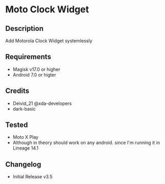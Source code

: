 # Moto Clock Widget

## Description
Add Motorola Clock Widget systemlessly

## Requirements
* Magisk v17.0 or higher
* Android 7.0 or higter

## Credits
* Deivid_21 @xda-developers
* dark-basic

## Tested
* Moto X Play
* Although in theory should work on any android. since I'm running it in Lineage 14.1

## Changelog 
* Initial Release v3.5

   

